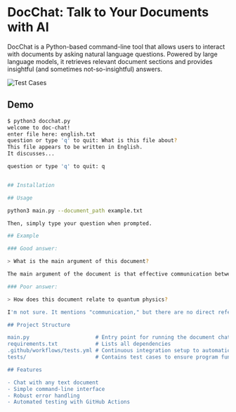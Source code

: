# DocChat: Talk to Your Documents with AI

DocChat is a Python-based command-line tool that allows users to interact with documents by asking natural language questions. Powered by large language models, it retrieves relevant document sections and provides insightful (and sometimes not-so-insightful) answers.

![Test Cases](https://github.com/nile842ll/Project-DocChat/actions/workflows/tests.yml/badge.svg)

## Demo

```bash
$ python3 docchat.py
welcome to doc-chat!
enter file here: english.txt
question or type 'q' to quit: What is this file about?
This file appears to be written in English.
It discusses...

question or type 'q' to quit: q


## Installation

## Usage

python3 main.py --document_path example.txt

Then, simply type your question when prompted.

## Example

### Good answer:

> What is the main argument of this document?

The main argument of the document is that effective communication between humans and machines is becoming increasingly vital in modern society, as demonstrated by the growing use of AI tools.

### Poor answer:

> How does this document relate to quantum physics?

I'm not sure. It mentions "communication," but there are no direct references to quantum physics.

## Project Structure

main.py                     # Entry point for running the document chat program
requirements.txt            # Lists all dependencies
.github/workflows/tests.yml # Continuous integration setup to automatically run tests
tests/                      # Contains test cases to ensure program functionality

## Features

- Chat with any text document
- Simple command-line interface
- Robust error handling
- Automated testing with GitHub Actions


